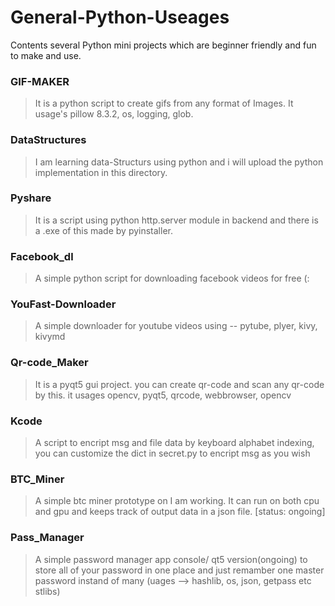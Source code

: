 # General-Python-Useages
Contents several Python mini projects which are beginner friendly and fun to make and use.

### GIF-MAKER
> It is a python script to create gifs from any format of Images. It usage's pillow 8.3.2, os, logging, glob.

### DataStructures
> I am learning data-Structurs using python and i will upload the python implementation in this directory.

### Pyshare
> It is a script using python http.server module in backend and there is a .exe of this made by pyinstaller.

### Facebook_dl
> A simple python script for downloading facebook videos for free (:

### YouFast-Downloader
> A simple downloader for youtube videos  using --  pytube, plyer, kivy, kivymd

### Qr-code_Maker
> It is a pyqt5 gui project. you can create qr-code and scan any qr-code by this. it usages opencv, pyqt5, qrcode, webbrowser, opencv

### Kcode
> A script to encript msg and file data by keyboard alphabet indexing, you can customize the dict in secret.py to encript msg as you wish

### BTC_Miner
> A simple btc miner prototype on I am working. It can run on both cpu and gpu and keeps track of output data in a json file. [status: ongoing]

### Pass_Manager
> A simple password manager app console/ qt5 version(ongoing) to store all of your password in one place and just remamber one master password instand of many (uages --> hashlib, os, json, getpass etc stlibs)